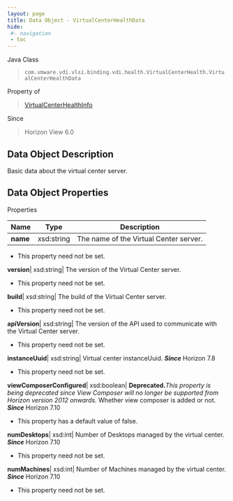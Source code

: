 ```yaml
---
layout: page
title: Data Object - VirtualCenterHealthData
hide:
 #- navigation
 - toc
---
```






Java Class  
> `com.vmware.vdi.vlsi.binding.vdi.health.VirtualCenterHealth.VirtualCenterHealthData`

Property of  
> [VirtualCenterHealthInfo](vdi.health.VirtualCenterHealth.VirtualCenterHealthInfo.md#field_detail)

Since  
> Horizon View 6.0


## Data Object Description 

Basic data about the virtual center server. 

## Data Object Properties

Properties

Name |  Type |  Description   
---|---|---  
**name**|  xsd:string|  The name of the Virtual Center server.   


 * This property need not be set.

  
**version**|  xsd:string|  The version of the Virtual Center server.   


 * This property need not be set.

  
**build**|  xsd:string|  The build of the Virtual Center server.   


 * This property need not be set.

  
**apiVersion**|  xsd:string|  The version of the API used to communicate with the Virtual Center server.   


 * This property need not be set.

  
**instanceUuid**|  xsd:string|  Virtual center instanceUuid.  **_Since_** Horizon 7.8  


 * This property need not be set.

  
**viewComposerConfigured**|  xsd:boolean| **Deprecated.**_This property is being deprecated since View Composer will no longer be supported from Horizon version 2012 onwards._ Whether view composer is added or not.  **_Since_** Horizon 7.10  


  * This property has a default value of false.

  
**numDesktops**|  xsd:int|  Number of Desktops managed by the virtual center.  **_Since_** Horizon 7.10  


 * This property need not be set.

  
**numMachines**|  xsd:int|  Number of Machines managed by the virtual center.  **_Since_** Horizon 7.10  


 * This property need not be set.

  
  

  
